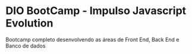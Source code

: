 # DIO BootCamp - Impulso Javascript Evolution

Bootcamp completo desenvolvendo as áreas de Front End, Back End e Banco de dados
